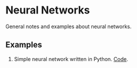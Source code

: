 # Neural Networks

General notes and examples about neural networks.

## Examples

1. Simple neural network written in Python. [Code](examples/simple_nn.py).